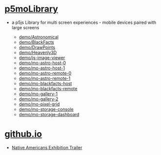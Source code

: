 # [p5moLibrary](https://github.com/molab-itp/p5moLibrary)

- a p5js Library for multi screen experiences - mobile devices paired with large screens

  - [demo/Astronomical](demo/Astronomical?v=60)
  - [demo/BlackFacts](demo/BlackFacts?v=60)
  - [demo/DrawPoints](demo/DrawPoints)
  - [demo/Heavenly3D](demo/Heavenly3D?v=60)
  - [demo/js-image-viewer](demo/js-image-viewer)
  - [demo/mo-astro-host-0](demo/mo-astro-host-0/)
  - [demo/mo-astro-host-1](demo/mo-astro-host-1/)
  - [demo/mo-astro-remote-0](demo/mo-astro-remote-0/)
  - [demo/mo-astro-remote-1](demo/mo-astro-remote-1/)
  - [demo/mo-blackfacts-host](demo/mo-blackfacts-host/)
  - [demo/mo-blackfacts-remote](demo/mo-blackfacts-remote1/)
  - [demo/mo-gallery-1](demo/mo-gallery-1/)
  - [demo/mo-gallery-2](demo/mo-gallery-2)
  - [demo/mo-pixel-grid](demo/mo-pixel-grid?v=60)
  - [demo/mo-storage-console](demo/mo-storage-console?v=60)
  - [demo/mo-storage-dashboard](demo/mo-storage-dashboard?v=60)

# [github.io](https://molab-itp.github.io/p5moLibrary/src?v=60)

- [Native Americans Exhibition Trailer](demo/BlackFacts?playlist=hpjNGTYvpxw)

<!--
# https://www.youtube.com/watch?v=hpjNGTYvpxw
# The Land Carries Our Ancestors: Contemporary Art by Native Americans Exhibition Trailer
 -->
